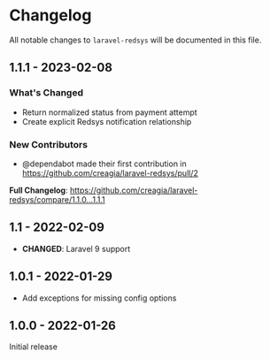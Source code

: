 # Changelog

All notable changes to `laravel-redsys` will be documented in this file.

## 1.1.1 - 2023-02-08

### What's Changed

- Return normalized status from payment attempt
- Create explicit Redsys notification relationship

### New Contributors

- @dependabot made their first contribution in https://github.com/creagia/laravel-redsys/pull/2

**Full Changelog**: https://github.com/creagia/laravel-redsys/compare/1.1.0...1.1.1

## 1.1 - 2022-02-09

- **CHANGED**: Laravel 9 support

## 1.0.1 - 2022-01-29

- Add exceptions for missing config options

## 1.0.0 - 2022-01-26

Initial release
